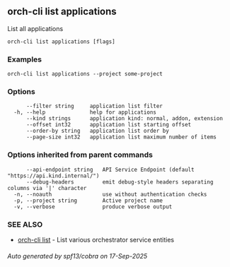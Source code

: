 ## orch-cli list applications

List all applications

```
orch-cli list applications [flags]
```

### Examples

```
orch-cli list applications --project some-project
```

### Options

```
      --filter string     application list filter
  -h, --help              help for applications
      --kind strings      application kind: normal, addon, extension
      --offset int32      application list starting offset
      --order-by string   application list order by
      --page-size int32   application list maximum number of items
```

### Options inherited from parent commands

```
      --api-endpoint string   API Service Endpoint (default "https://api.kind.internal/")
      --debug-headers         emit debug-style headers separating columns via '|' character
  -n, --noauth                use without authentication checks
  -p, --project string        Active project name
  -v, --verbose               produce verbose output
```

### SEE ALSO

* [orch-cli list](orch-cli_list.md)	 - List various orchestrator service entities

###### Auto generated by spf13/cobra on 17-Sep-2025
